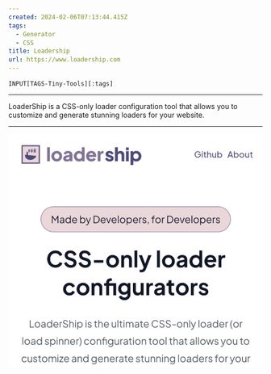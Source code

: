 ```yaml
---
created: 2024-02-06T07:13:44.415Z
tags: 
  - Generator
  - CSS
title: Loadership
url: https://www.loadership.com
---
```

```meta-bind
INPUT[TAGS-Tiny-Tools][:tags]
```

___
LoaderShip is a CSS-only loader configuration tool that allows you to customize and generate stunning loaders for your website.
___

![](_attachments/loadership.jpg)
